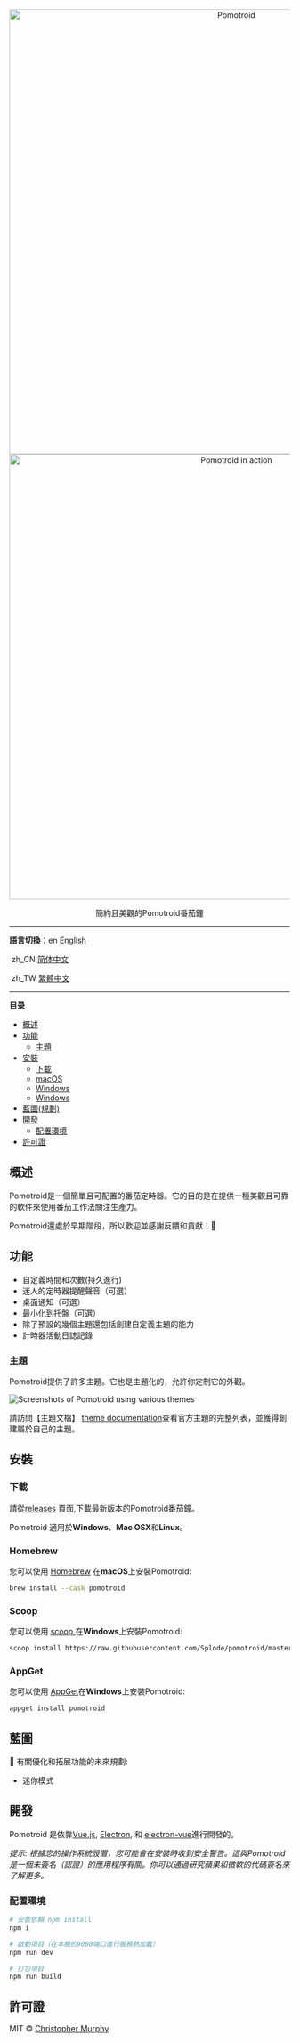 <div align="center">
  <img alt="Pomotroid" src="../../.github/images/pomotroid-title.png" width="800px">
</div>
<div align="center">
  <img alt="Pomotroid in action" src="../../.github/images/pomotroid-screens.png" width="800px">
</div>
<p align="center">簡約且美觀的Pomotroid番茄鐘</p>

---

**語言切換**：en <a href="../../README.md">English</a>

​				   zh_CN <a href="./README_zh.md">简体中文</a>

​				   zh_TW <a href="./README_tw.md">繁體中文</a>

------

**目录**

- [概述](#overview)
- [功能](#features)
  - [主題](#themes)
- [安裝](#install)
  - [下載](#download)
  - [macOS](#homebrew)
  - [Windows](#scoop)
  - [Windows](#appget)
- [藍圖(規劃)](#roadmap)
- [開發](#development)
  - [配置環境](#build-setup)
- [許可證](#license)

## 概述

Pomotroid是一個簡單且可配置的番茄定時器。它的目的是在提供一種美觀且可靠的軟件來使用番茄工作法關注生產力。

Pomotroid還處於早期階段，所以歡迎並感謝反饋和貢獻！:seedling:

## 功能

- 自定義時間和次數(持久進行)
- 迷人的定時器提醒聲音（可選）
- 桌面通知（可選）
- 最小化到托盤（可選）
- 除了預設的幾個主題還包括創建自定義主題的能力
- 計時器活動日誌記錄

### 主題

Pomotroid提供了許多主題。它也是主題化的，允許你定制它的外觀。

![Screenshots of Pomotroid using various themes](https://rosyrain.oss-cn-hangzhou.aliyuncs.com/img2/202404081638800.png)

請訪問【主題文檔】 [theme documentation](./docs/themes/themes.md)查看官方主題的完整列表，並獲得創建屬於自己的主題。

## 安裝

###  下載

請從[releases](https://github.com/Splode/pomotroid/releases) 頁面,下載最新版本的Pomotroid番茄鐘。

Pomotroid 適用於**Windows**、**Mac OSX**和**Linux**。

### Homebrew

您可以使用 [Homebrew](https://brew.sh) 在**macOS**上安裝Pomotroid:

```sh
brew install --cask pomotroid
```

### Scoop

您可以使用 [scoop ](https://scoop.sh/)在**Windows**上安裝Pomotroid:

```sh
scoop install https://raw.githubusercontent.com/Splode/pomotroid/master/pomotroid.json
```

### AppGet

您可以使用 [AppGet](https://appget.net/)在**Windows**上安裝Pomotroid:

```sh
appget install pomotroid
```

## 藍圖

:memo: 有關優化和拓展功能的未來規劃:

- 迷你模式

## 開發

Pomotroid 是依靠[Vue.js](https://github.com/vuejs/vue), [Electron](https://github.com/electron/electron), 和 [electron-vue](https://github.com/SimulatedGREG/electron-vue)進行開發的。

*提示: 根據您的操作系統設置，您可能會在安裝時收到安全警告。這與Pomotroid是一個未簽名（認證）的應用程序有關。你可以通過研究蘋果和微軟的代碼簽名來了解更多。*

### 配置環境

```bash
# 安裝依賴 npm install
npm i

# 啟動項目（在本機的9080端口進行服務熱加載）
npm run dev

# 打包項目
npm run build
```

## 許可證

MIT &copy; [Christopher Murphy](https://github.com/Splode)